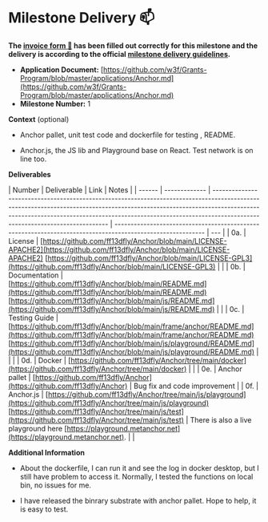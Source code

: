 # Milestone Delivery :mailbox:

**The [invoice form :pencil:](https://docs.google.com/forms/d/e/1FAIpQLSfmNYaoCgrxyhzgoKQ0ynQvnNRoTmgApz9NrMp-hd8mhIiO0A/viewform) has been filled out correctly for this milestone and the delivery is according to the official [milestone delivery guidelines](https://github.com/w3f/Grants-Program/blob/master/docs/Support%20Docs/milestone-deliverables-guidelines.md).**

- **Application Document:** [https://github.com/w3f/Grants-Program/blob/master/applications/Anchor.md](https://github.com/w3f/Grants-Program/blob/master/applications/Anchor.md)
- **Milestone Number:** 1

**Context** (optional)

- Anchor pallet, unit test code and dockerfile for testing , README.

- Anchor.js, the JS lib and Playground base on React. Test network is on line too.

**Deliverables**

| Number | Deliverable   | Link                                                                                                                                                                                                                                                                                    | Notes                                                                                                      |
| ------ | ------------- | --------------------------------------------------------------------------------------------------------------------------------------------------------------------------------------------------------------------------------------------------------------------------------------- | ---------------------------------------------------------------------------------------------------------- | --- |
| 0a.    | License       | [https://github.com/ff13dfly/Anchor/blob/main/LICENSE-APACHE2](https://github.com/ff13dfly/Anchor/blob/main/LICENSE-APACHE2) [https://github.com/ff13dfly/Anchor/blob/main/LICENSE-GPL3](https://github.com/ff13dfly/Anchor/blob/main/LICENSE-GPL3)                                     |                                                                                                            |
| 0b.    | Documentation | [https://github.com/ff13dfly/Anchor/blob/main/README.md](https://github.com/ff13dfly/Anchor/blob/main/README.md) [https://github.com/ff13dfly/Anchor/blob/main/js/README.md](https://github.com/ff13dfly/Anchor/blob/main/js/README.md)                                                 |                                                                                                            |
| 0c.    | Testing Guide | [https://github.com/ff13dfly/Anchor/blob/main/frame/anchor/README.md](https://github.com/ff13dfly/Anchor/blob/main/frame/anchor/README.md) [https://github.com/ff13dfly/Anchor/blob/main/js/playground/README.md](https://github.com/ff13dfly/Anchor/blob/main/js/playground/README.md) |                                                                                                            |     |
| 0d.    | Docker        | [https://github.com/ff13dfly/Anchor/tree/main/docker](https://github.com/ff13dfly/Anchor/tree/main/docker)                                                                                                                                                                              |                                                                                                            |
| 0e.    | Anchor pallet | [https://github.com/ff13dfly/Anchor](https://github.com/ff13dfly/Anchor)                                                                                                                                                                                                                | Bug fix and code improvement                                                                               |
| 0f.    | Anchor.js     | [https://github.com/ff13dfly/Anchor/tree/main/js/playground](https://github.com/ff13dfly/Anchor/tree/main/js/playground) [https://github.com/ff13dfly/Anchor/tree/main/js/test](https://github.com/ff13dfly/Anchor/tree/main/js/test)                                                   | There is also a live playground here [https://playground.metanchor.net](https://playground.metanchor.net). |     |

**Additional Information**

- About the dockerfile, I can run it and see the log in docker desktop, but I still have problem to access it. Normally, I tested the functions on local bin, no issues for me.

- I have released the binrary substrate with anchor pallet. Hope to help, it is easy to test.
